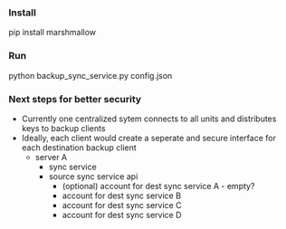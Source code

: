 ### Install
pip install marshmallow

### Run
python backup_sync_service.py config.json

### Next steps for better security
- Currently one centralized sytem connects to all units and distributes keys to backup clients
- Ideally, each client would create a seperate and secure interface for each destination backup client
  - server A
    - sync service
    - source sync service api
      - (optional) account for dest sync service A - empty?
      - account for dest sync service B
      - account for dest sync service C
      - account for dest sync service D
